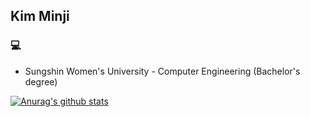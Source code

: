 ## Kim Minji

### 💻
- Sungshin Women's University - Computer Engineering (Bachelor's degree)

[![Anurag's github stats](https://github-readme-stats.vercel.app/api?username=minji0426)](https://github.com/anuraghazra/github-readme-stats)
